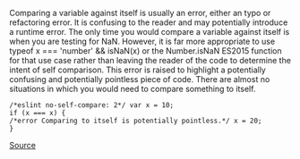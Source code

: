 Comparing a variable against itself is usually an error, either an typo or refactoring error. It is confusing to the reader and may potentially introduce a runtime error.
The only time you would compare a variable against itself is when you are testing for NaN. However, it is far more appropriate to use typeof x === 'number' && isNaN(x) or the Number.isNaN ES2015 function for that use case rather than leaving the reader of the code to determine the intent of self comparison.
This error is raised to highlight a potentially confusing and potentially pointless piece of code. There are almost no situations in which you would need to compare something to itself.

```
/*eslint no-self-compare: 2*/ var x = 10;
if (x === x) {
/*error Comparing to itself is potentially pointless.*/ x = 20;
}

```

[Source](http://eslint.org/docs/rules/no-self-compare)
